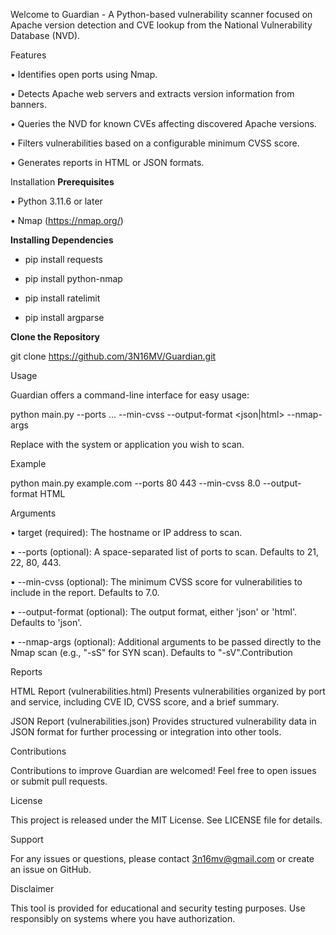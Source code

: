 Welcome to Guardian - A Python-based vulnerability scanner focused on Apache version detection and CVE lookup from the National Vulnerability Database (NVD).

Features

•	Identifies open ports using Nmap. 

•	Detects Apache web servers and extracts version information from banners. 

•	Queries the NVD for known CVEs affecting discovered Apache versions. 

•	Filters vulnerabilities based on a configurable minimum CVSS score. 

•	Generates reports in HTML or JSON formats.

Installation
**Prerequisites** 

•	Python 3.11.6 or later 

•	Nmap (https://nmap.org/) 

**Installing Dependencies**

-	pip install requests
	
-	pip install python-nmap
  
-	pip install ratelimit
  
-	pip install argparse
  
**Clone the Repository**
 	
git clone https://github.com/3N16MV/Guardian.git

Usage

Guardian offers a command-line interface for easy usage:

python main.py <target> --ports <port1> <port2> ... --min-cvss <score> --output-format <json|html> --nmap-args <arguments>

Replace <target> with the system or application you wish to scan.

Example

python main.py example.com --ports 80 443 --min-cvss 8.0 --output-format HTML

Arguments

•	target (required): The hostname or IP address to scan. 

•	--ports (optional): A space-separated list of ports to scan. Defaults to 21, 22, 80, 443. 

•	--min-cvss (optional): The minimum CVSS score for vulnerabilities to include in the report. Defaults to 7.0.

•	--output-format (optional): The output format, either 'json' or 'html'. Defaults to 'json'. 

•	--nmap-args (optional): Additional arguments to be passed directly to the Nmap scan (e.g., "-sS" for SYN scan). Defaults to "-sV".Contribution

Reports

HTML Report (vulnerabilities.html) Presents vulnerabilities organized by port and service, including CVE ID, CVSS score, and a brief summary. 

JSON Report (vulnerabilities.json) Provides structured vulnerability data in JSON format for further processing or integration into other tools.

Contributions

Contributions to improve Guardian are welcomed! Feel free to open issues or submit pull requests.

License

This project is released under the MIT License. See LICENSE file for details.

Support

For any issues or questions, please contact 3n16mv@gmail.com or create an issue on GitHub.

Disclaimer

This tool is provided for educational and security testing purposes. Use responsibly on systems where you have authorization.


	
	
